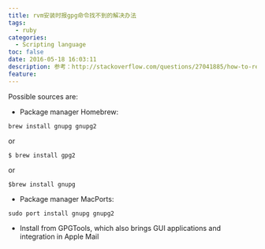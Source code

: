 ```yaml
---
title: rvm安装时报gpg命令找不到的解决办法
tags:
  - ruby
categories:
  - Scripting language
toc: false
date: 2016-05-18 16:03:11
description: 参考：http://stackoverflow.com/questions/27041885/how-to-resolve-gpg-command-not-found-error-during-rvm-installation
feature:
---
```


Possible sources are:

* Package manager Homebrew: 
```
brew install gnupg gnupg2
```
or
```
$ brew install gpg2
```
or
```
$brew install gnupg
```
* Package manager MacPorts: 
```
sudo port install gnupg gnupg2
```
* Install from GPGTools, which also brings GUI applications and integration in Apple Mail